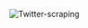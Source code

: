 ![Twitter-scraping](https://user-images.githubusercontent.com/122904369/224550110-a416e166-0b4c-47f7-83c9-71926bf3411c.jpg)
